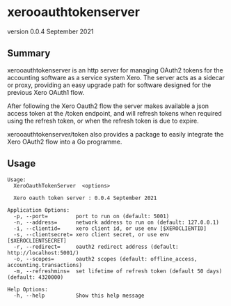# xerooauthtokenserver

version 0.0.4 September 2021

## Summary

xerooauthtokenserver is an http server for managing OAuth2 tokens for
the accounting software as a service system Xero. The server acts as a
sidecar or proxy, providing an easy upgrade path for software designed
for the previous Xero OAuth1 flow.

After following the Xero Oauth2 flow the server makes available a json
access token at the /token endpoint, and will refresh tokens when
required using the refresh token, or when the refresh token is due to
expire.

xerooauthtokenserver/token also provides a package to easily integrate
the Xero OAuth2 flow into a Go programme.


## Usage

```
Usage:
  XeroOauthTokenServer  <options>

  Xero oauth token server : 0.0.4 September 2021

Application Options:
  -p, --port=         port to run on (default: 5001)
  -n, --address=      network address to run on (default: 127.0.0.1)
  -i, --clientid=     xero client id, or use env [$XEROCLIENTID]
  -s, --clientsecret= xero client secret, or use env [$XEROCLIENTSECRET]
  -r, --redirect=     oauth2 redirect address (default: http://localhost:5001/)
  -o, --scopes=       oauth2 scopes (default: offline_access, accounting.transactions)
  -m, --refreshmins=  set lifetime of refresh token (default 50 days) (default: 4320000)

Help Options:
  -h, --help          Show this help message

```
